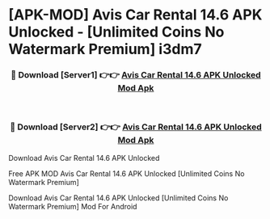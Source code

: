 # [APK-MOD] Avis Car Rental 14.6 APK Unlocked - [Unlimited Coins No Watermark Premium] i3dm7



<div align="center">
<h3>🔴 Download [Server1] 👉👉 <a href="https://momento.my/?title=Avis_Car_Rental_14.6_APK_Unlocked">Avis Car Rental 14.6 APK Unlocked Mod Apk</a></h3><br>

<h3>🔴 Download [Server2] 👉👉 <a href="https://momento.my/?title=Avis_Car_Rental_14.6_APK_Unlocked">Avis Car Rental 14.6 APK Unlocked Mod Apk</a></h3>
</div>



Download Avis Car Rental 14.6 APK Unlocked 

Free APK MOD Avis Car Rental 14.6 APK Unlocked [Unlimited Coins No Watermark Premium]

Download Avis Car Rental 14.6 APK Unlocked [Unlimited Coins No Watermark Premium] Mod For Android
